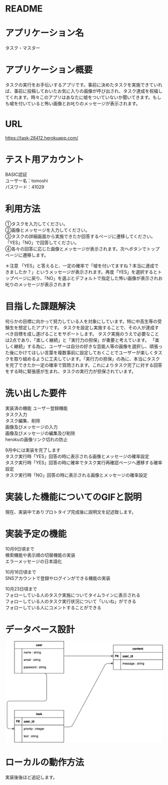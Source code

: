 # README

# アプリケーション名
タスク・マスター

# アプリケーション概要
タスクの実行をお手伝いするアプリです。事前に決めたタスクを実施できていれば、事前に投稿しておいたお気に入りの画像が呼び出され、タスク達成を祝福してくれます。時々このアプリはあなたに嘘をついていないか聞いてきます。もしも嘘を付いていると怖い画像とお叱りのメッセージが表示されます。

# URL
https://task-28412.herokuapp.com/

# テスト用アカウント
BASIC認証  
ユーザー名：tomoshi  
パスワード：41029  

# 利用方法
①タスクを入力してください。  
②画像とメッセージを入力してください。  
③タスクの詳細画面から実施できたか回答するページに遷移してください。「YES」「NO」で回答してください。  
④各々の回答に応じた画像とメッセージが表示されます。次へボタンでトップページに遷移します。  

＊注意
「YES」と答えると、一定の確率で「嘘を付いてますね？本当に達成できましたか？」というメッセージが表示されます。再度「YES」を選択するとトップページに戻り、「NO」を選ぶとデフォルトで指定した怖い画像が表示されお叱りのメッセージが表示されます  

# 目指した課題解決
何らかの目標に向かって努力している人を対象にしています。特に中高生等の受験生を想定したアプリです。
タスクを設定し実施することで、その人が達成すべき目標を成し遂げることをサポートします。
タスク実施のうえで必要なことは2点であり、「楽しく継続」と「実行力の担保」が重要と考えています。
「楽しく継続」する為に、ユーザーは自分の好きな芸能人等の画像を選択し、頑張った後にかけてほしい言葉を複数事前に設定しておくことでユーザーが楽しくタスクを取り組めるように工夫しています。「実行力の担保」の為に、本当にタスクを完了できたか一定の確率で質問されます。これによりタスク完了に対する回答をする時に緊張感が生まれ、タスクの実行力が担保されています。

# 洗い出した要件
実装済の機能
ユーザー登録機能  
タスク入力  
タスク編集、削除  
画像及びメッセージの入力  
画像及びメッセージの編集及び削除  
herokuの画像リンク切れの防止  

9月中には実装を完了します  
タスク実行時「YES」回答の時に表示される画像とメッセージの確率設定  
タスク実行時「YES」回答の時に確率でタスク実行再確認ページへ遷移する確率設定  
タスク実行時「NO」回答の時に表示される画像とメッセージの確率設定  


# 実装した機能についてのGIFと説明
現在、実装中でありプロトタイプ完成後に説明文を記述致します。

# 実装予定の機能
10月9日頃まで  
検索機能や表示順の切替機能の実装  
エラーメッセージの日本語化  

10月16日頃まで  
SNSアカウントで登録やログインができる機能の実装  

10月23日頃まで  
フォローしている人のタスク実施についてタイムラインに表示される  
フォローしている人のタスク実行状況について「いいね」ができる  
フォローしている人にコメントすることができる  

# データベース設計
![オリジナルアプリ](オリジナルアプリ.png)

# ローカルの動作方法
実装後後ほど追記します。





